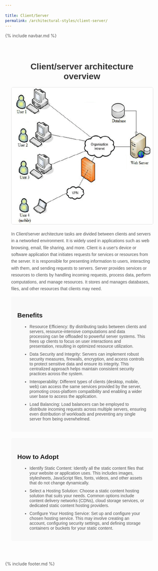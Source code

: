 ```yaml
---

title: Client/Server
permalink: /architectural-styles/client-server/
---
```

{% include navbar.md %}
<style>
  /* CSS styles from the original provided code */
  .container {
    max-width: 800px;
    margin: 0 auto;
    padding: 20px;
    font-family: Arial, sans-serif;
     padding-bottom: 50px;
  }

  h1 {
    text-align: center;
    color: #333;
  }

  img {
    display: block;
    margin: 0 auto;
    max-width: auto;
    height: auto;
    border: 1px solid #ddd;
    border-radius: 5px;
    margin-bottom: 20px;
  }

  p {
    line-height: 1.6;
    color: #555;
  }

  ul {
    padding-left: 20px;
    color: #555;
  }

  li {
    margin-bottom: 10px;
  }

  .benefits {
    background-color: #f9f9f9;
    padding: 20px;
    border-radius: 5px;
    margin-bottom: 20px;
  }

  .how-to-adopt {
    background-color: #f9f9f9;
    padding: 20px;
    border-radius: 5px;
  }

  /* Additional CSS for improvements */
  .benefits ul,
  .how-to-adopt ul {
    list-style-type: disc;
    margin-left: 20px;
  }
</style>

<div class="container">
  <h1>Client/server architecture overview</h1>
  
  <img src="./pictures/Client-Server.png" alt="Monolithic Architecture">
  
  <p>In Client/server architecture tasks are divided between clients and servers in a networked environment. It is widely used in applications such as web browsing, email, file sharing, and more. Client is a user's device or software application that initiates requests for services or resources from the server. It is responsible for presenting information to users, interacting with them, and sending requests to servers. Server provides services or resources to clients by handling incoming requests, process data, perform computations, and manage resources. It stores and manages databases, files, and other resources that clients may need.</p>

  <div class="benefits">
    <h2>Benefits</h2>
    <ul>
      <li>Resource Efficiency: By distributing tasks between clients and servers, resource-intensive computations and data processing can be offloaded to powerful server systems. This frees up clients to focus on user interactions and presentation, resulting in optimized resource utilization.</li>
      <li>Data Security and Integrity: Servers can implement robust security measures, firewalls, encryption, and access controls to protect sensitive data and ensure its integrity. This centralized approach helps maintain consistent security practices across the system.</li>
      <li>Interoperability: Different types of clients (desktop, mobile, web) can access the same services provided by the server, promoting cross-platform compatibility and enabling a wider user base to access the application.</li>
      <li>Load Balancing: Load balancers can be employed to distribute incoming requests across multiple servers, ensuring even distribution of workloads and preventing any single server from being overwhelmed.</li>
    </ul>
  </div>

  <div class="how-to-adopt">
    <h2>How to Adopt</h2>
    <ul>
      <li>Identify Static Content: Identify all the static content files that your website or application uses. This includes images, stylesheets, JavaScript files, fonts, videos, and other assets that do not change dynamically.</li>
      <li>Select a Hosting Solution: Choose a static content hosting solution that suits your needs. Common options include content delivery networks (CDNs), cloud storage services, or dedicated static content hosting providers.</li>
      <li>Configure Your Hosting Service: Set up and configure your chosen hosting service. This may involve creating an account, configuring security settings, and defining storage containers or buckets for your static content.</li>
    </ul>
  </div>
</div>

{% include footer.md %}